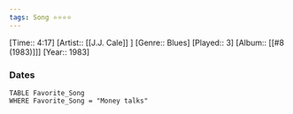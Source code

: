 ```yaml
---
tags: Song ⭐⭐⭐⭐ 
---
```

[Time:: 4:17]
[Artist:: [[J.J. Cale]] ]
[Genre:: Blues]
[Played:: 3]
[Album:: [[#8 (1983)]]]
[Year:: 1983]
### Dates
````dataview
TABLE Favorite_Song
WHERE Favorite_Song = "Money talks"
````